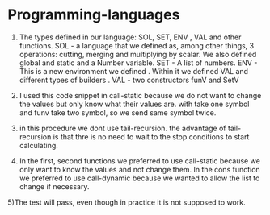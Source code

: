# Programming-languages

1) The types defined in our language: SOL, SET, ENV , VAL and other functions.
SOL - a language that we defined as, among other things, 3 operations: cutting, merging and multiplying by scalar. We also defined global and static and a Number variable.
SET - A list of numbers.
ENV - This is a new environment we defined . Within it we defined VAL and different types of builders .
VAL - two constructors funV and SetV 

2) I used this code snippet in call-static because we do not want to change the values but only know what their values are.
with take one symbol and funv take two symbol, so we send same symbol twice.

3) in this procedure we dont use tail-recursion.
the advantage of tail-recursion is that thre is no need to wait to the stop conditions  to start calculating.

4) In the first, second functions we preferred to use call-static because we only want to know the values and not change them.
In the cons function we preferred to use call-dynamic because we wanted to allow the list to change if necessary.

5)The test will pass, even though in practice it is not supposed to work.

